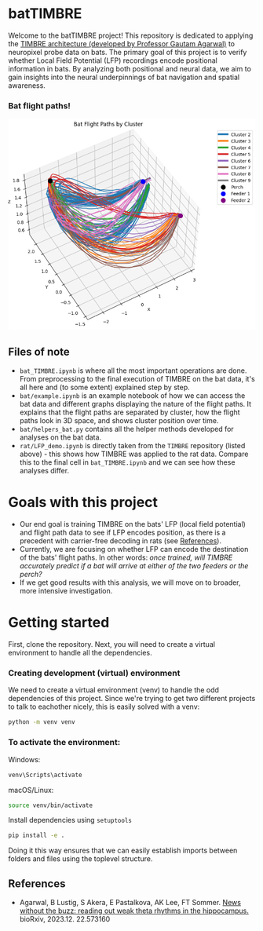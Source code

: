 # batTIMBRE
Welcome to the batTIMBRE project! This repository is dedicated to applying the [TIMBRE architecture (developed by Professor Gautam Agarwal)](https://github.com/beatLaboratory/TIMBRE) to neuropixel probe data on bats. The primary goal of this project is to verify whether Local Field Potential (LFP) recordings encode positional information in bats. By analyzing both positional and neural data, we aim to gain insights into the neural underpinnings of bat navigation and spatial awareness.

### Bat flight paths!
![Bat Flight Paths by Cluster](graphs/allflights.png)

## Files of note
- `bat_TIMBRE.ipynb` is where all the most important operations are done. From preprocessing to the final execution of TIMBRE on the bat data, it's all here and (to some extent) explained step by step.
- `bat/example.ipynb` is an example notebook of how we can access the bat data and different graphs displaying the nature of the flight paths. It explains that the flight paths are separated by cluster, how the flight paths look in 3D space, and shows cluster position over time. 
- `bat/helpers_bat.py` contains all the helper methods developed for analyses on the bat data.
- `rat/LFP_demo.ipynb` is directly taken from the `TIMBRE` repository (listed above) - this shows how TIMBRE was applied to the rat data. Compare this to the final cell in `bat_TIMBRE.ipynb` and we can see how these analyses differ.

# Goals with this project
- Our end goal is training TIMBRE on the bats' LFP (local field potential) and flight path data to see if LFP encodes position, as there is a precedent with carrier-free decoding in rats (see [References](#references)).
- Currently, we are focusing on whether LFP can encode the destination of the bats' flight paths. In other words: *once trained, will TIMBRE accurately predict if a bat will arrive at either of the two feeders or the perch?*
- If we get good results with this analysis, we will move on to broader, more intensive investigation.


# Getting started
First, clone the repository. Next, you will need to create a virtual environment to handle all the dependencies. 
### Creating development (virtual) environment

We need to create a virtual environment (venv) to handle the odd dependencies of this project. Since we're trying to get two different projects to talk to eachother nicely, this is easily solved with a venv:

```bash
python -m venv venv
```

### To activate the environment:

Windows:
```bash
venv\Scripts\activate
```
macOS/Linux:
```bash
source venv/bin/activate
```
Install dependencies using ```setuptools```
```bash
pip install -e .
```

Doing it this way ensures that we can easily establish imports between folders and files using the toplevel structure.

## References
- Agarwal, B Lustig, S Akera, E Pastalkova, AK Lee, FT Sommer. [News without the buzz: reading out weak theta rhythms in the hippocampus.](https://www.biorxiv.org/content/10.1101/2023.12.22.573160v1) bioRxiv, 2023.12. 22.573160